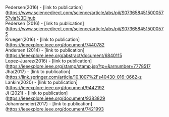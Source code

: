 Pedersen(2016) - [link to publication](https://www.sciencedirect.com/science/article/abs/pii/S0736584515000575?via%3Dihub<br />
Pedersen (2016) - [link to publication](https://www.sciencedirect.com/science/article/abs/pii/S0736584515000575 <br />
Krueger(2016) - [link to publication](https://ieeexplore.ieee.org/document/7440782<br />
Andersen (2014) - [link to publication](https://ieeexplore.ieee.org/abstract/document/6840115<br />
Lopez-Juarez(2016) - [link to publication](https://ieeexplore.ieee.org/stamp/stamp.jsp?tp=&arnumber=7778517<br />
Jha(2017) - [link to publication](https://link.springer.com/article/10.1007%2Fs40430-016-0662-z<br />
Lankin(2020) - [link to publication](https://ieeexplore.ieee.org/document/9442192<br />
Ji (2021) - [link to publication](https://ieeexplore.ieee.org/document/9383829<br />
Johannsmeier(2017) - [link to publication](https://ieeexplore.ieee.org/document/7421993<br />
